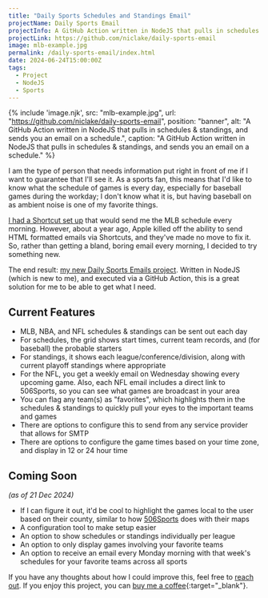 ```yaml
---
title: "Daily Sports Schedules and Standings Email"
projectName: Daily Sports Email
projectInfo: A GitHub Action written in NodeJS that pulls in schedules & standings, and sends you an email on a schedule.
projectLink: https://github.com/niclake/daily-sports-email
image: mlb-example.jpg
permalink: /daily-sports-email/index.html
date: 2024-06-24T15:00:00Z
tags: 
  - Project
  - NodeJS
  - Sports
---
```


{% include 'image.njk',
  src: "mlb-example.jpg",
  url: "https://github.com/niclake/daily-sports-email",
  position: "banner",
  alt: "A GitHub Action written in NodeJS that pulls in schedules & standings, and sends you an email on a schedule.",
  caption: "A GitHub Action written in NodeJS that pulls in schedules & standings, and sends you an email on a schedule."
%}

I am the type of person that needs information put right in front of me if I want to guarantee that I'll see it. As a sports fan, this means that I'd like to know what the schedule of games is every day, especially for baseball games during the workday; I don't know what it is, but having baseball on as ambient noise is one of my favorite things.

[I had a Shortcut set up](/mlb-schedule-shortcut/) that would send me the MLB schedule every morning. However, about a year ago, Apple killed off the ability to send HTML formatted emails via Shortcuts, and they've made no move to fix it. So, rather than getting a bland, boring email every morning, I decided to try something new.

The end result: [my new Daily Sports Emails project](https://github.com/niclake/daily-sports-email). Written in NodeJS (which is new to me), and executed via a GitHub Action, this is a great solution for me to be able to get what I need.

## Current Features

- MLB, NBA, and NFL schedules & standings can be sent out each day
- For schedules, the grid shows start times, current team records, and (for baseball) the probable starters
- For standings, it shows each league/conference/division, along with current playoff standings where appropriate
- For the NFL, you get a weekly email on Wednesday showing every upcoming game. Also, each NFL email includes a direct link to 506Sports, so you can see what games are broadcast in your area
- You can flag any team(s) as "favorites", which highlights them in the schedules & standings to quickly pull your eyes to the important teams and games
- There are options to configure this to send from any service provider that allows for SMTP
- There are options to configure the game times based on your time zone, and display in 12 or 24 hour time

## Coming Soon

*(as of 21 Dec 2024)*

- If I can figure it out, it'd be cool to highlight the games local to the user based on their county, similar to how [506Sports](https://506sports.com) does with their maps
- A configuration tool to make setup easier
- An option to show schedules or standings individually per league
- An option to only display games involving your favorite teams
- An option to receive an email every Monday morning with that week's schedules for your favorite teams across all sports

If you have any thoughts about how I could improve this, feel free to [reach out](/hello/). If you enjoy this project, you can [buy me a coffee](https://ko-fi.com/niclake){:target="_blank"}.
